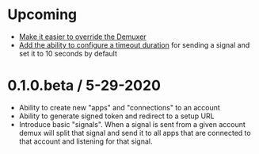 # Upcoming

- [Make it easier to override the Demuxer](https://github.com/rreinhardt9/demux/pull/4/commits/970a0005125587368c837752820113a94b85292c)
- [Add the ability to configure a timeout duration](https://github.com/rreinhardt9/demux/pull/9) for sending a signal and set it to 10 seconds by default

# 0.1.0.beta / 5-29-2020

- Ability to create new "apps" and "connections" to an account
- Ability to generate signed token and redirect to a setup URL
- Introduce basic "signals". When a signal is sent from a given account demux will split that signal and send it to all apps that are connected to that account and listening for that signal.
